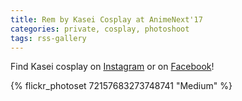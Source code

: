 ```yaml
---
title: Rem by Kasei Cosplay at AnimeNext'17
categories: private, cosplay, photoshoot
tags: rss-gallery
---
```


Find Kasei cosplay on [Instagram](https://www.instagram.com/kaseicosplay/) or on [Facebook](https://www.facebook.com/KaseiCosplay/)! 

{% flickr_photoset 72157683273748741 "Medium" %}